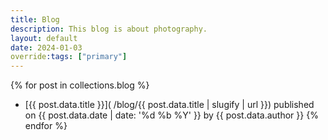 ```yaml
---
title: Blog
description: This blog is about photography.
layout: default
date: 2024-01-03
override:tags: ["primary"]
---
```

{% for post in collections.blog %}
- [{{ post.data.title }}]( /blog/{{ post.data.title | slugify | url }}) published on {{ post.data.date | date: '%d  %b %Y' }} by {{ post.data.author }}
{% endfor %}